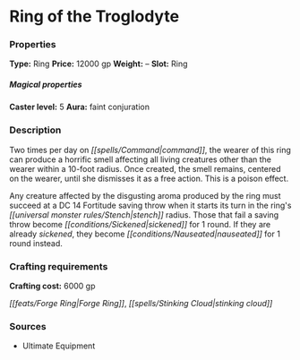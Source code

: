 ﻿---
Title: "Ring of the Troglodyte"
Type: "Ring"
Price: "12000 gp"
Weight: "–"
Slot: "Ring"
Caster level: "5"
Aura: "faint conjuration"
Description: |
  "Two times per day on command, the wearer of this ring can produce a horrific smell affecting all living creatures other than the wearer within a 10-foot radius. Once created, the smell remains, centered on the wearer, until she dismisses it as a free action. This is a poison effect.
  Any creature affected by the disgusting aroma produced by the ring must succeed at a DC 14 Fortitude saving throw when it starts its turn in the ring's stench radius. Those that fail a saving throw become sickened for 1 round. If they are already sickened, they become nauseated for 1 round instead."
Crafting cost: "6000 gp"
Sources: "['Ultimate Equipment']"
---

# Ring of the Troglodyte

### Properties

**Type:** Ring **Price:** 12000 gp **Weight:** – **Slot:** Ring

##### Magical properties

**Caster level:** 5 **Aura:** faint conjuration

### Description

Two times per day on _[[spells/Command|command]]_, the wearer of this ring can produce a horrific smell affecting all living creatures other than the wearer within a 10-foot radius. Once created, the smell remains, centered on the wearer, until she dismisses it as a free action. This is a poison effect.

Any creature affected by the disgusting aroma produced by the ring must succeed at a DC 14 Fortitude saving throw when it starts its turn in the ring's _[[universal monster rules/Stench|stench]]_ radius. Those that fail a saving throw become _[[conditions/Sickened|sickened]]_ for 1 round. If they are already _sickened_, they become _[[conditions/Nauseated|nauseated]]_ for 1 round instead.

### Crafting requirements

**Crafting cost:** 6000 gp

_[[feats/Forge Ring|Forge Ring]]_, _[[spells/Stinking Cloud|stinking cloud]]_

### Sources

* Ultimate Equipment